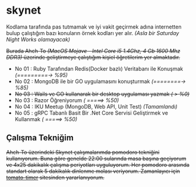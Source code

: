# skynet

Kodlama tarafında pas tutmamak ve iyi vakit geçirmek adına internetten bulup çalıştığım bazı konuların örnek kodları yer alır. _(Asla bir Saturday Night Works olamayacak)_

~~Burada Ahch-To _(MacOS Mojave - Intel Core i5 1.4Ghz, 4 Gb 1600 Mhz DDR3)_ üzerinde geliştirmeye çalıştığım kişiel öğretilerim yer almaktadır.~~

- No 01 : Ruby Tarafından Redis(Docker bazlı) Veritabanı ile Konuşmak _(=========-> %95)_
- No 02 : MongoDB ile bir GO uygulamasını konuşturmak _(========-> %85)_
- ~~No 03 : Wails ve GO kullanarak bir desktop uygulaması yazmak _( > %0)_~~
- No 03 : Razor Öğreniyorum _( =====> %50)_
- No 04 : IKU Meetup (MongoDB, Web API, Unit Test) _(Tamamlandı)_
- No 05 : gRPC Tabanlı Basit Bir .Net Core Servisi Geliştirmek ve Kullanmak _( =====> %50)_

## Çalışma Tekniğim

~~Ahch-To üzerindeki Skynet çalışmalarımda pomodoro tekniğini kullanıyorum. Buna göre genelde 22:00 sularında masa başına geçiyorum ve 4x25 dakikalık çalışma periyotları uyguluyorum. Her pomodoro arasında standart olarak 5 dakikalık dinlenme molası veriyorum. Zamanlayıcı için [tomato-timer](https://tomato-timer.com/) sitesinden yararlanıyorum.~~
